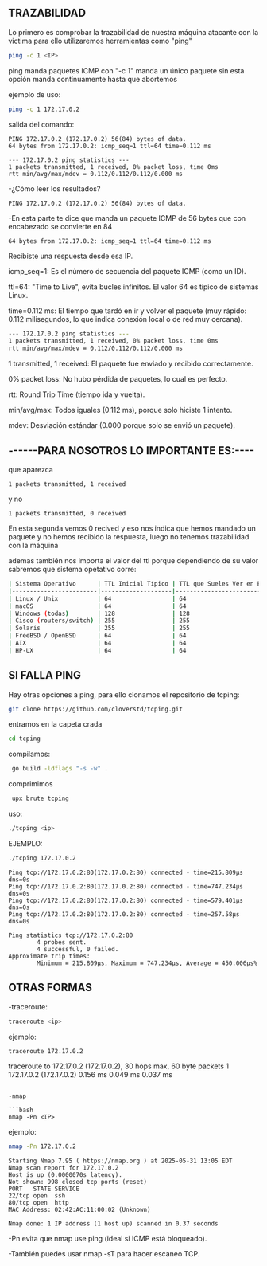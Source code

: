 ## TRAZABILIDAD

Lo primero es comprobar la trazabilidad de nuestra máquina atacante con la victima
para ello utilizaremos herramientas como "ping"
```bash
ping -c 1 <IP>
```
ping manda paquetes ICMP con "-c 1" manda un único paquete sin esta opción manda continuamente hasta que abortemos

ejemplo de uso:
```bash
ping -c 1 172.17.0.2 
```
salida del comando:
```
PING 172.17.0.2 (172.17.0.2) 56(84) bytes of data.
64 bytes from 172.17.0.2: icmp_seq=1 ttl=64 time=0.112 ms

--- 172.17.0.2 ping statistics ---
1 packets transmitted, 1 received, 0% packet loss, time 0ms
rtt min/avg/max/mdev = 0.112/0.112/0.112/0.000 ms
```
-¿Cómo leer los resultados?
```
PING 172.17.0.2 (172.17.0.2) 56(84) bytes of data.
```
-En esta parte te dice que manda un paquete ICMP de 56 bytes que con encabezado se convierte en 84
```
64 bytes from 172.17.0.2: icmp_seq=1 ttl=64 time=0.112 ms
```
Recibiste una respuesta desde esa IP.

icmp_seq=1: Es el número de secuencia del paquete ICMP (como un ID).

ttl=64: "Time to Live", evita bucles infinitos. El valor 64 es típico de sistemas Linux.

time=0.112 ms: El tiempo que tardó en ir y volver el paquete (muy rápido: 0.112 milisegundos, lo que indica conexión local o de red muy cercana).
```bash
--- 172.17.0.2 ping statistics ---
1 packets transmitted, 1 received, 0% packet loss, time 0ms
rtt min/avg/max/mdev = 0.112/0.112/0.112/0.000 ms
```
1 transmitted, 1 received: El paquete fue enviado y recibido correctamente.

0% packet loss: No hubo pérdida de paquetes, lo cual es perfecto.

rtt: Round Trip Time (tiempo ida y vuelta).

min/avg/max: Todos iguales (0.112 ms), porque solo hiciste 1 intento.

mdev: Desviación estándar (0.000 porque solo se envió un paquete).

## ------PARA NOSOTROS LO IMPORTANTE ES:---- 
que aparezca
```
1 packets transmitted, 1 received
```
y no
```
1 packets transmitted, 0 received
```
En esta segunda vemos 0 recived y eso nos indica que hemos mandado un paquete y no hemos
recibido la respuesta, luego no tenemos trazabilidad con la máquina

ademas también nos importa el valor del ttl porque dependiendo de su valor sabremos que sistema opetativo corre:
```bash
| Sistema Operativo      | TTL Inicial Típico | TTL que Sueles Ver en Ping |
|------------------------|--------------------|-----------------------------|
| Linux / Unix           | 64                 | 64                          |
| macOS                  | 64                 | 64                          |
| Windows (todas)        | 128                | 128                         |
| Cisco (routers/switch) | 255                | 255                         |
| Solaris                | 255                | 255                         |
| FreeBSD / OpenBSD      | 64                 | 64                          |
| AIX                    | 64                 | 64                          |
| HP-UX                  | 64                 | 64                          |
```

## SI FALLA PING

Hay otras opciones a ping, para ello clonamos el repositorio de tcping:
```bash
git clone https://github.com/cloverstd/tcping.git
```
entramos en la capeta crada
```bash
cd tcping
```
compilamos:
```bash
 go build -ldflags "-s -w" .
```
comprimimos
```bash
 upx brute tcping
```
uso:
```bash
./tcping <ip>
```

EJEMPLO:
```bash
./tcping 172.17.0.2 
```
```
Ping tcp://172.17.0.2:80(172.17.0.2:80) connected - time=215.809µs dns=0s
Ping tcp://172.17.0.2:80(172.17.0.2:80) connected - time=747.234µs dns=0s
Ping tcp://172.17.0.2:80(172.17.0.2:80) connected - time=579.401µs dns=0s
Ping tcp://172.17.0.2:80(172.17.0.2:80) connected - time=257.58µs dns=0s

Ping statistics tcp://172.17.0.2:80
        4 probes sent.
        4 successful, 0 failed.
Approximate trip times:
        Minimum = 215.809µs, Maximum = 747.234µs, Average = 450.006µs%
```

## OTRAS FORMAS
-traceroute:

```bash
traceroute <ip>
```
ejemplo:
```bash
traceroute 172.17.0.2
```                                                                                                                                    
traceroute to 172.17.0.2 (172.17.0.2), 30 hops max, 60 byte packets
 1  172.17.0.2 (172.17.0.2)  0.156 ms  0.049 ms  0.037 ms
```

-nmap

```bash
nmap -Pn <IP>
```
ejemplo:
```bash
nmap -Pn 172.17.0.2
```
```
Starting Nmap 7.95 ( https://nmap.org ) at 2025-05-31 13:05 EDT
Nmap scan report for 172.17.0.2
Host is up (0.0000070s latency).
Not shown: 998 closed tcp ports (reset)
PORT   STATE SERVICE
22/tcp open  ssh
80/tcp open  http
MAC Address: 02:42:AC:11:00:02 (Unknown)

Nmap done: 1 IP address (1 host up) scanned in 0.37 seconds
```
-Pn evita que nmap use ping (ideal si ICMP está bloqueado).

-También puedes usar nmap -sT para hacer escaneo TCP.



